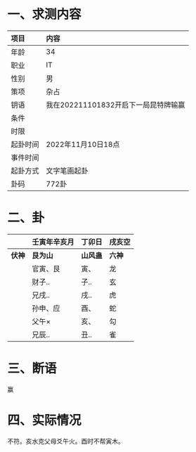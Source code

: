 # 一、求测内容

| 项目     | 内容                                 |
| :------- | :----------------------------------- |
| 年龄     | 34                                   |
| 职业     | IT                                   |
| 性别     | 男                                   |
| 策项     | 杂占                                 |
| 钥语     | 我在202211101832开启下一局昆特牌输赢 |
| 条件     |                                      |
| 时限     |                                      |
| 起卦时间 | 2022年11月10日18点                   |
| 事件时间 |                                      |
| 起卦方式 | 文字笔画起卦                         |
| 卦码     | 772卦                                |

# 二、卦

|                | 壬寅年辛亥月     | 丁卯日           | 戌亥空         |
| :------------- | :--------------- | :--------------- | :------------- |
| **伏神** | **艮为山** | **山风蛊** | **六神** |
|                | 官寅、艮         | 寅、             | 龙             |
|                | 财子..           | 子..             | 玄             |
|                | 兄戌..           | 戌..             | 虎             |
|                | 孙申、应         | 酉、             | 蛇             |
|                | 父午×           | 亥、             | 勾             |
|                | 兄辰..           | 丑..             | 雀             |

# 三、断语

赢

# 四、实际情况

不符。亥水克父母爻午火。酉时不帮寅木。
